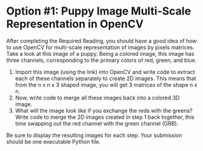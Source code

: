 # Option #1: Puppy Image Multi-Scale Representation in OpenCV
After completing the Required Reading, you should have a good idea of how to use OpenCV for multi-scale representation of images by pixels matrices. Take a look at this image of a puppy. Being a colored image, this image has three channels, corresponding to the primary colors of red, green, and blue.

1. Import this image (using the link) into OpenCV and write code to extract each of these channels separately to create 2D images. This means that from the n x n x 3 shaped image, you will get 3 matrices of the shape n x n.
2. Now, write code to merge all these images back into a colored 3D image.
3. What will the image look like if you exchange the reds with the greens? Write code to merge the 2D images created in step 1 back together, this time swapping out the red channel with the green channel (GRB).

Be sure to display the resulting images for each step.  Your submission should be one executable Python file.